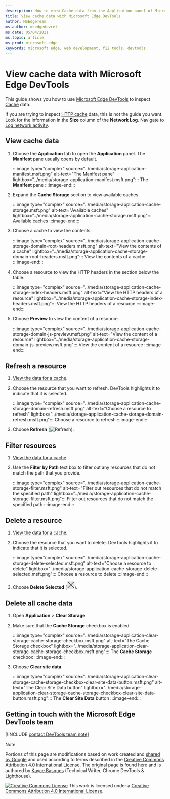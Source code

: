 ```yaml
---
description: How to view Cache data from the Application panel of Microsoft Edge DevTools.
title: View cache data with Microsoft Edge DevTools
author: MSEdgeTeam
ms.author: msedgedevrel
ms.date: 05/04/2021
ms.topic: article
ms.prod: microsoft-edge
keywords: microsoft edge, web development, f12 tools, devtools
---
```

<!-- Copyright Kayce Basques

   Licensed under the Apache License, Version 2.0 (the "License");
   you may not use this file except in compliance with the License.
   You may obtain a copy of the License at

       https://www.apache.org/licenses/LICENSE-2.0

   Unless required by applicable law or agreed to in writing, software
   distributed under the License is distributed on an "AS IS" BASIS,
   WITHOUT WARRANTIES OR CONDITIONS OF ANY KIND, either express or implied.
   See the License for the specific language governing permissions and
   limitations under the License.  -->
# View cache data with Microsoft Edge DevTools

This guide shows you how to use [Microsoft Edge DevTools][MicrosoftEdgeDevTools] to inspect [Cache][MDNCache] data.

If you are trying to inspect [HTTP cache][MDNHTTPCaching] data, this is not the guide you want.  Look for the information in the **Size** column of the **Network Log**.  Navigate to [Log network activity][DevtoolsNetworkLogActivity].

## View cache data

1.  Choose the **Application** tab to open the **Application** panel.  The **Manifest** pane usually opens by default.

    :::image type="complex" source="../media/storage-application-manifest.msft.png" alt-text="The Manifest pane" lightbox="../media/storage-application-manifest.msft.png":::
       The **Manifest** pane
    :::image-end:::

1.  Expand the **Cache Storage** section to view available caches.

    :::image type="complex" source="../media/storage-application-cache-storage.msft.png" alt-text="Available caches" lightbox="../media/storage-application-cache-storage.msft.png":::
       Available caches
    :::image-end:::

1.  Choose a cache to view the contents.

    :::image type="complex" source="../media/storage-application-cache-storage-domain-root-headers.msft.png" alt-text="View the contents of a cache" lightbox="../media/storage-application-cache-storage-domain-root-headers.msft.png":::
       View the contents of a cache
    :::image-end:::

1.  Choose a resource to view the HTTP headers in the section below the table.

    :::image type="complex" source="../media/storage-application-cache-storage-index-headers.msft.png" alt-text="View the HTTP headers of a resource" lightbox="../media/storage-application-cache-storage-index-headers.msft.png":::
       View the HTTP headers of a resource
    :::image-end:::

1.  Choose **Preview** to view the content of a resource.

    :::image type="complex" source="../media/storage-application-cache-storage-domain-js-preview.msft.png" alt-text="View the content of a resource" lightbox="../media/storage-application-cache-storage-domain-js-preview.msft.png":::
       View the content of a resource
    :::image-end:::

## Refresh a resource

1.  [View the data for a cache](#view-cache-data).
1.  Choose the resource that you want to refresh.  DevTools highlights it to indicate that it is selected.

    :::image type="complex" source="../media/storage-application-cache-storage-domain-refresh.msft.png" alt-text="Choose a resource to refresh" lightbox="../media/storage-application-cache-storage-domain-refresh.msft.png":::
       Choose a resource to refresh
    :::image-end:::

1.  Choose **Refresh** \(![Refresh](../media/refresh-icon.msft.png)\).

## Filter resources

1.  [View the data for a cache](#view-cache-data).
1.  Use the **Filter by Path** text box to filter out any resources that do not match the path that you provide.

    :::image type="complex" source="../media/storage-application-cache-storage-filter.msft.png" alt-text="Filter out resources that do not match the specified path" lightbox="../media/storage-application-cache-storage-filter.msft.png":::
       Filter out resources that do not match the specified path
    :::image-end:::

## Delete a resource

1.  [View the data for a cache](#view-cache-data).
1.  Choose the resource that you want to delete.  DevTools highlights it to indicate that it is selected.

    :::image type="complex" source="../media/storage-application-cache-storage-delete-selected.msft.png" alt-text="Choose a resource to delete" lightbox="../media/storage-application-cache-storage-delete-selected.msft.png":::
       Choose a resource to delete
    :::image-end:::

1.  Choose **Delete Selected** \(![Delete Selected](../media/delete-icon.msft.png)\).

## Delete all cache data

1.  Open **Application** > **Clear Storage**.
1.  Make sure that the **Cache Storage** checkbox is enabled.

    :::image type="complex" source="../media/storage-application-clear-storage-cache-storage-checkbox.msft.png" alt-text="The Cache Storage checkbox" lightbox="../media/storage-application-clear-storage-cache-storage-checkbox.msft.png":::
       The **Cache Storage** checkbox
    :::image-end:::

1.  Choose **Clear site data**.

    :::image type="complex" source="../media/storage-application-clear-storage-cache-storage-checkbox-clear-site-data-button.msft.png" alt-text="The Clear Site Data button" lightbox="../media/storage-application-clear-storage-cache-storage-checkbox-clear-site-data-button.msft.png":::
       The **Clear Site Data** button
    :::image-end:::

## Getting in touch with the Microsoft Edge DevTools team

[!INCLUDE [contact DevTools team note](../includes/contact-devtools-team-note.md)]

<!-- links -->

[MicrosoftEdgeDevTools]: ../../devtools-guide-chromium/index.md "Microsoft Edge (Chromium) Developer tools | Microsoft Docs"
[DevtoolsNetworkLogActivity]: ../network/index.md#log-network-activity  "Log network activity | Microsoft Docs"

[MDNCache]: https://developer.mozilla.org/docs/Web/API/Cache "Cache | MDN"
[MDNHTTPCaching]: https://developer.mozilla.org/docs/Web/HTTP/Caching "HTTP caching | MDN"

> [!NOTE]
> Portions of this page are modifications based on work created and [shared by Google][GoogleSitePolicies] and used according to terms described in the [Creative Commons Attribution 4.0 International License][CCA4IL].
> The original page is found [here](https://developers.google.com/web/tools/chrome-devtools/storage/cache) and is authored by [Kayce Basques][KayceBasques] \(Technical Writer, Chrome DevTools \& Lighthouse\).

[![Creative Commons License][CCby4Image]][CCA4IL]
This work is licensed under a [Creative Commons Attribution 4.0 International License][CCA4IL].

[CCA4IL]: https://creativecommons.org/licenses/by/4.0
[CCby4Image]: https://i.creativecommons.org/l/by/4.0/88x31.png
[GoogleSitePolicies]: https://developers.google.com/terms/site-policies
[KayceBasques]: https://developers.google.com/web/resources/contributors#kayce-basques
